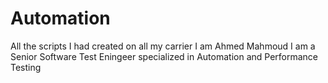 # Automation
All the scripts I had created on all my carrier 
I am Ahmed Mahmoud I am a Senior Software Test Eningeer specialized in Automation and Performance Testing 
